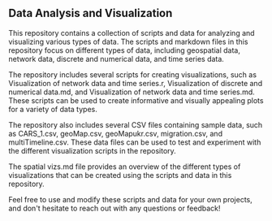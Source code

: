 ## Data Analysis and Visualization

This repository contains a collection of scripts and data for analyzing and visualizing various types of data. The scripts and markdown files in this repository focus on different types of data, including geospatial data, network data, discrete and numerical data, and time series data.

The repository includes several scripts for creating visualizations, such as Visualization of network data and time series.r, Visualization of discrete and numerical data.md, and Visualization of network data and time series.md. These scripts can be used to create informative and visually appealing plots for a variety of data types.

The repository also includes several CSV files containing sample data, such as CARS_1.csv, geoMap.csv, geoMapukr.csv, migration.csv, and multiTimeline.csv. These data files can be used to test and experiment with the different visualization scripts in the repository.

The spatial vizs.md file provides an overview of the different types of visualizations that can be created using the scripts and data in this repository.

Feel free to use and modify these scripts and data for your own projects, and don't hesitate to reach out with any questions or feedback!
